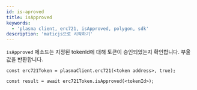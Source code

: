 ```yaml
---
id: is-aproved
title: isApproved
keywords:
  - 'plasma client, erc721, isApproved, polygon, sdk'
description: 'maticjs으로 시작하기'
---
```


`isApproved` 메소드는 지정된 tokenId에 대해 토큰이 승인되었는지 확인합니다. 부울 값을 반환합니다.

```
const erc721Token = plasmaClient.erc721(<token address>, true);

const result = await erc721Token.isApproved(<tokenId>);

```
